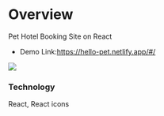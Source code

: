 # Overview
Pet Hotel Booking Site on React
 - Demo Link:https://hello-pet.netlify.app/#/


 ![](hotel3.gif)

### Technology 
React, React icons








